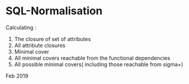 # SQL-Normalisation
Calculating :
1) The closure of set of attributes
2) All attribute closures
3) Minimal cover
4) All minimal covers reachable from the functional dependencies
5) All possible minimal covers( including those reachable from sigma+)

Feb 2019
